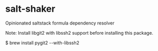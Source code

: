 salt-shaker
===========

Opinionated saltstack formula dependency resolver

Note: Install libgit2 with libssh2 support before installing this package.

$ brew install pygit2 --with-libssh2
